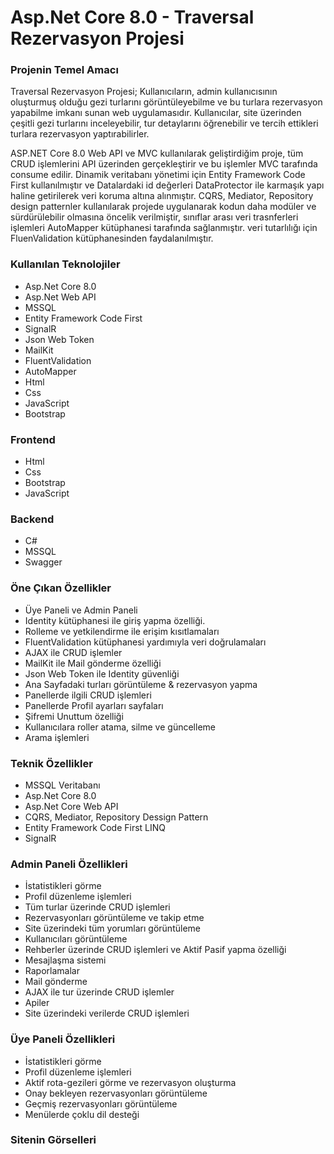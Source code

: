 <h1>Asp.Net Core 8.0 - Traversal Rezervasyon Projesi</h1>
<h3>Projenin Temel Amacı</h3>
<p>Traversal Rezervasyon Projesi; Kullanıcıların, admin kullanıcısının oluşturmuş olduğu gezi turlarını görüntüleyebilme ve bu turlara rezervasyon yapabilme imkanı sunan web uygulamasıdır. Kullanıcılar, site üzerinden çeşitli gezi turlarını inceleyebilir, tur detaylarını öğrenebilir ve tercih ettikleri turlara rezervasyon yaptırabilirler.</p>
<p>ASP.NET Core 8.0 Web API ve MVC kullanılarak geliştirdiğim proje, tüm CRUD işlemlerini API üzerinden gerçekleştirir ve bu işlemler MVC tarafında consume edilir.
  Dinamik veritabanı yönetimi için Entity Framework Code First kullanılmıştır ve Datalardaki id değerleri DataProtector ile karmaşık yapı haline getirilerek veri koruma altına alınmıştır. 
 CQRS, Mediator, Repository design patternler kullanılarak projede uygulanarak kodun daha modüler ve sürdürülebilir olmasına öncelik verilmiştir, sınıflar arası veri trasnferleri işlemleri AutoMapper kütüphanesi tarafında sağlanmıştır. veri tutarlılığı için FluenValidation kütüphanesinden faydalanılmıştır.</p>
 <h3>Kullanılan Teknolojiler</h3>
 <ul>
   <li>Asp.Net Core 8.0</li>
   <li>Asp.Net Web API</li>
   <li>MSSQL</li>
   <li>Entity Framework Code First</li>
   <li>SignalR</li>
   <li>Json Web Token</li>
   <li>MailKit</li>
   <li>FluentValidation</li>
   <li>AutoMapper</li>
   <li>Html</li>
   <li>Css</li>
   <li>JavaScript</li>
   <li>Bootstrap</li>
 </ul>
<h3>Frontend</h3>
 <ul>
   <li>Html</li>
   <li>Css</li>
   <li>Bootstrap</li>
   <li>JavaScript</li>
 </ul>
<h3>Backend</h3>
<ul>
  <li>C#</li>
  <li>MSSQL</li>
  <li>Swagger</li>
</ul>
<h3>Öne Çıkan Özellikler</h3>
<ul>
  <li>Üye Paneli ve Admin Paneli</li>
  <li>Identity kütüphanesi ile giriş yapma özelliği.</li>
  <li>Rolleme ve yetkilendirme ile erişim kısıtlamaları</li>
  <li>FluentValidation kütüphanesi yardımıyla veri doğrulamaları</li>
  <li>AJAX ile CRUD işlemler</li>
  <li>MailKit ile Mail gönderme özelliği</li>
  <li>Json Web Token ile Identity güvenliği</li>
  <li>Ana Sayfadaki turları görüntüleme & rezervasyon yapma</li>
  <li>Panellerde ilgili CRUD işlemleri</li>
  <li>Panellerde Profil ayarları sayfaları</li>
  <li>Şifremi Unuttum özelliği</li>
  <li>Kullanıcılara roller atama, silme ve güncelleme</li>
  <li>Arama işlemleri</li>
</ul>
<h3>Teknik Özellikler</h3>
<ul>
  <li>MSSQL Veritabanı</li>
  <li>Asp.Net Core 8.0</li>
  <li>Asp.Net Core Web API</li>
  <li>CQRS, Mediator, Repository Dessign Pattern</li>
  <li>Entity Framework Code First LINQ</li>
  <li>SignalR</li>
</ul>
<h3>Admin Paneli Özellikleri</h3>
<ul>
<li>İstatistikleri görme</li>
<li>Profil düzenleme işlemleri</li>
<li>Tüm turlar üzerinde CRUD işlemleri</li>
<li>Rezervasyonları görüntüleme ve takip etme</li>
<li>Site üzerindeki tüm yorumları görüntüleme</li>
<li>Kullanıcıları görüntüleme</li>
<li>Rehberler üzerinde CRUD işlemleri ve Aktif Pasif yapma özelliği</li>
<li>Mesajlaşma sistemi</li>
<li>Raporlamalar</li>
<li>Mail gönderme</li>
<li>AJAX ile tur üzerinde CRUD işlemler</li>
<li>Apiler</li>
<li>Site üzerindeki verilerde CRUD işlemleri</li>
</ul>
<h3>Üye Paneli Özellikleri</h3>
<ul>
<li>İstatistikleri görme</li>
<li>Profil düzenleme işlemleri</li>
<li>Aktif rota-gezileri görme ve rezervasyon oluşturma</li>
<li>Onay bekleyen rezervasyonları görüntüleme</li>
<li>Geçmiş rezervasyonları görüntüleme</li>
<li>Menülerde çoklu dil desteği</li>
</ul>
<h3>Sitenin Görselleri</h3>
